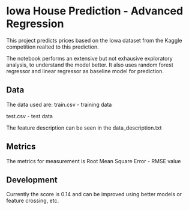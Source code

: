 # Iowa House Prediction - Advanced Regression
This project predicts prices based on the Iowa dataset from the Kaggle competition realted to this prediction.

The notebook performs an extensive but not exhausive exploratory analysis, to understand the model better. It also uses random forest regressor and linear regressor as baseline model for prediction.

## Data
The data used are:
train.csv - training data

test.csv - test data

The feature description can be seen in the data_description.txt

## Metrics
The metrics for measurement is Root Mean Square Error - RMSE value

## Development
Currently the score is 0.14 and can be improved using better models or feature crossing, etc.


